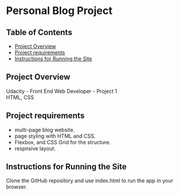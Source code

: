 # Personal Blog Project

## Table of Contents

* [Project Overview](#Project-Overview)
* [Project requirements](#Project-requirements)
* [Instructions for Running the Site](#Instructions-for-Running-the-Site)

## Project Overview

Udacity - Front End Web Developer - Project 1
<br>
HTML, CSS

## Project requirements

- multi-page blog website.
- page styling with HTML and CSS.
- Flexbox, and CSS Grid for the structure.
- respnsive layout.

## Instructions for Running the Site

Clone the GitHub repository and use index.html to run the app in your browser.

